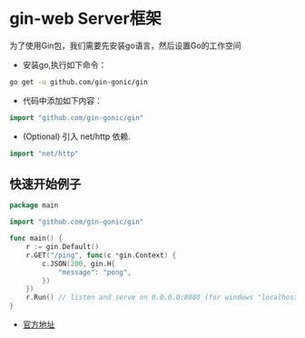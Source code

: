 # gin-web Server框架


为了使用Gin包，我们需要先安装go语言，然后设置Go的工作空间

* 安装go,执行如下命令：  

```bash
go get -u github.com/gin-gonic/gin
```

* 代码中添加如下内容：
```go
import "github.com/gin-gonic/gin"
```

* (Optional) 引入 net/http 依赖. 
```go 
import "net/http"
```

## 快速开始例子

```go 
package main

import "github.com/gin-gonic/gin"

func main() {
	r := gin.Default()
	r.GET("/ping", func(c *gin.Context) {
		c.JSON(200, gin.H{
			"message": "pong",
		})
	})
	r.Run() // listen and serve on 0.0.0.0:8080 (for windows "localhost:8080")
}
```

* [官方地址](https://github.com/gin-gonic/gin)